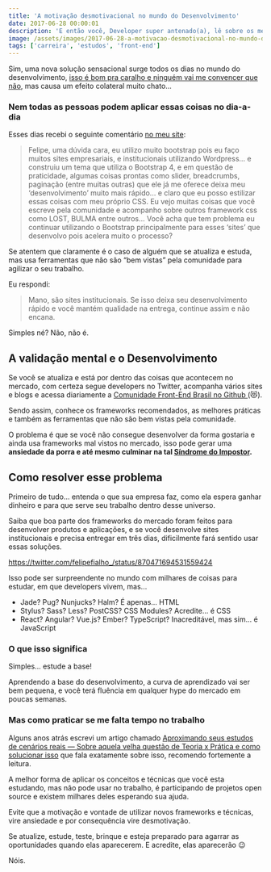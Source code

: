 ```yaml
---
title: 'A motivação desmotivacional no mundo do Desenvolvimento'
date: 2017-06-28 00:00:01
description: 'E então você, Developer super antenado(a), lê sobre os melhores frameworks e práticas do mercado... e se empolga. Mas quando chega no trabalho precisar dar suporte para IE7'
image: /assets/images/2017-06-28-a-motivacao-desmotivacional-no-mundo-do-desenvolvimento.png
tags: ['carreira', 'estudos', 'front-end']
---
```


Sim, uma nova solução sensacional surge todos os dias no mundo do desenvolvimento, [isso é bom pra caralho e ninguém vai me convencer que não](https://medium.com/@lfeh/o-inicio-o-fim-e-o-meio-do-desenvolvimento-front-end-dfc5a123b90f), mas causa um efeito colateral muito chato...

### Nem todas as pessoas podem aplicar essas coisas no dia-a-dia

Esses dias recebi o seguinte comentário [no meu site](http://www.felipefialho.com/):

> Felipe, uma dúvida cara, eu utilizo muito bootstrap pois eu faço muitos sites empresariais, e institucionais utilizando Wordpress... e construiu um tema que utiliza o Bootstrap 4, e em questão de praticidade, algumas coisas prontas como slider, breadcrumbs, paginação (entre muitas outras) que ele já me oferece deixa meu ‘desenvolvimento’ muito mais rápido... e claro que eu posso estilizar essas coisas com meu próprio CSS. Eu vejo muitas coisas que você escreve pela comunidade e acompanho sobre outros framework css como LOST, BULMA entre outros... Você acha que tem problema eu continuar utilizando o Bootstrap principalmente para esses ‘sites’ que desenvolvo pois acelera muito o processo?

Se atentem que claramente é o caso de alguém que se atualiza e estuda, mas usa ferramentas que não são “bem vistas” pela comunidade para agilizar o seu trabalho.

Eu respondi:

> Mano, são sites institucionais. Se isso deixa seu desenvolvimento rápido e você mantém qualidade na entrega, continue assim e não encana.

Simples né? Não, não é.

## A validação mental e o Desenvolvimento

Se você se atualiza e está por dentro das coisas que acontecem no mercado, com certeza segue developers no Twitter, acompanha vários sites e blogs e acessa diariamente a [Comunidade Front-End Brasil no Github ](https://github.com/frontendbr/forum)(😻).

Sendo assim, conhece os frameworks recomendados, as melhores práticas e também as ferramentas que não são bem vistas pela comunidade.

O problema é que se você não consegue desenvolver da forma gostaria e ainda usa frameworks mal vistos no mercado, isso pode gerar uma **ansiedade da porra e até mesmo culminar na tal [Síndrome do Impostor](https://willianjusten.com.br/sou-bom-o-suficiente/).**

## Como resolver esse problema

Primeiro de tudo... entenda o que sua empresa faz, como ela espera ganhar dinheiro e para que serve seu trabalho dentro desse universo.

Saiba que boa parte dos frameworks do mercado foram feitos para desenvolver produtos e aplicações, e se você desenvolve sites institucionais e precisa entregar em três dias, dificilmente fará sentido usar essas soluções.

https://twitter.com/felipefialho_/status/870471694531559424

Isso pode ser surpreendente no mundo com milhares de coisas para estudar, em que developers vivem, mas...

- Jade? Pug? Nunjucks? Halm? É apenas... HTML
- Stylus? Sass? Less? PostCSS? CSS Modules? Acredite... é CSS
- React? Angular? Vue.js? Ember? TypeScript? Inacreditável, mas sim... é JavaScript

### O que isso significa

Simples... estude a base!

Aprendendo a base do desenvolvimento, a curva de aprendizado vai ser bem pequena, e você terá fluência em qualquer hype do mercado em poucas semanas.

### Mas como praticar se me falta tempo no trabalho

Alguns anos atrás escrevi um artigo chamado [Aproximando seus estudos de cenários reais — Sobre aquela velha questão de Teoria x Prática e como solucionar isso](/blog/aproximando-seus-estudos-de-cenarios-reais) que fala exatamente sobre isso, recomendo fortemente a leitura.

A melhor forma de aplicar os conceitos e técnicas que você esta estudando, mas não pode usar no trabalho, é participando de projetos open source e existem milhares deles esperando sua ajuda.

Evite que a motivação e vontade de utilizar novos frameworks e técnicas, vire ansiedade e por consequência vire desmotivação.

Se atualize, estude, teste, brinque e esteja preparado para agarrar as oportunidades quando elas aparecerem. E acredite, elas aparecerão 😉

Nóis.
